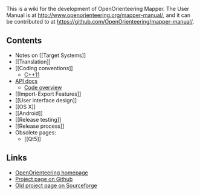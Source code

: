 This is a wiki for the development of OpenOrienteering Mapper. The User Manual is at http://www.openorienteering.org/mapper-manual/, and it can be contributed to at https://github.com/OpenOrienteering/mapper-manual/.

## Contents

  * Notes on [[Target Systems]]
  * [[Translation]]
  * [[Coding conventions]]
    * [C++11](Cxx11)
  * [API docs](http://www.openorienteering.org/api-docs/mapper/)
    * [Code overview](http://www.openorienteering.org/api-docs/mapper/code_overview.html) 
  * [[Import-Export Features]]
  * [[User interface design]]
  * [[OS X]] 
  * [[Android]] 
  * [[Release testing]] 
  * [[Release process]] 
  * Obsolete pages:
    * [[Qt5]] 

## Links

  * [OpenOrienteering homepage](http://www.openorienteering.org/)
  * [Project page on Github](http://github.com/OpenOrienteering/mapper/)
  * [Old project page on Sourceforge](http://sourceforge.net/projects/oorienteering/)


